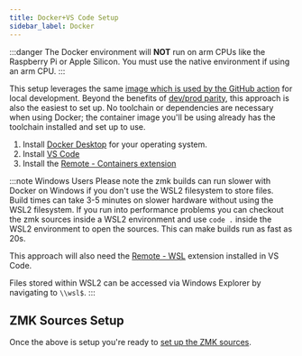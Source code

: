 ```yaml
---
title: Docker+VS Code Setup
sidebar_label: Docker
---
```


:::danger
The Docker environment will **NOT** run on arm CPUs like the Raspberry Pi or Apple Silicon. You must use the native environment if using an arm CPU.
:::

This setup leverages the same [image which is used by the GitHub action](https://github.com/zmkfirmware/zephyr-west-action) for local development. Beyond the benefits of [dev/prod parity](https://12factor.net/dev-prod-parity), this approach is also the easiest to set up. No toolchain or dependencies are necessary when using Docker; the container image you'll be using already has the toolchain installed and set up to use.

1. Install [Docker Desktop](https://www.docker.com/products/docker-desktop) for your operating system.
2. Install [VS Code](https://code.visualstudio.com/)
3. Install the [Remote - Containers extension](https://marketplace.visualstudio.com/items?itemName=ms-vscode-remote.remote-containers)

:::note Windows Users
Please note the zmk builds can run slower with Docker on Windows if you don't use the WSL2 filesystem to store files. Build times can take 3-5 minutes on slower hardware without using the WSL2 filesystem. If you run into performance problems you can checkout the zmk sources inside a WSL2 environment and use `code .` inside the WSL2 environment to open the sources. This can make builds run as fast as 20s.

This approach will also need the [Remote - WSL](https://marketplace.visualstudio.com/items?itemName=ms-vscode-remote.remote-wsl) extension installed in VS Code.

Files stored within WSL2 can be accessed via Windows Explorer by navigating to `\\wsl$`.
:::

## ZMK Sources Setup

Once the above is setup you're ready to [set up the ZMK sources](/docs/development/setup/zmk).
